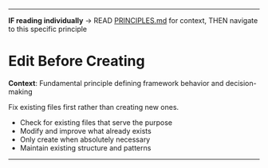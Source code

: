 
---

**IF reading individually** → READ [PRINCIPLES.md](../PRINCIPLES.md#work-approach) for context, THEN navigate to this specific principle


# Edit Before Creating

**Context**: Fundamental principle defining framework behavior and decision-making



Fix existing files first rather than creating new ones.

- Check for existing files that serve the purpose
- Modify and improve what already exists
- Only create when absolutely necessary
- Maintain existing structure and patterns

---
